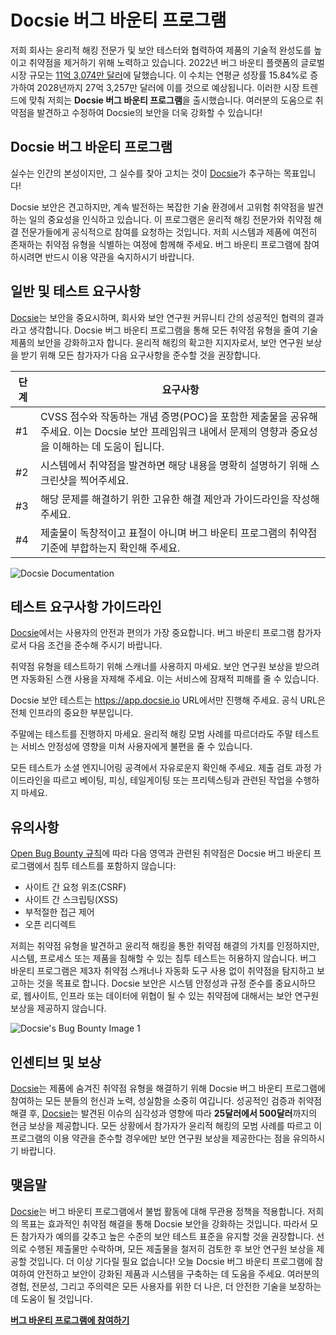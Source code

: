 # Docsie 버그 바운티 프로그램

저희 회사는 윤리적 해킹 전문가 및 보안 테스터와 협력하여 제품의 기술적 완성도를 높이고 취약점을 제거하기 위해 노력하고 있습니다. 2022년 버그 바운티 플랫폼의 글로벌 시장 규모는 [11억 3,074만 달러](https://www.linkedin.com/pulse/bug-bounty-platforms-market-industry-trends-size/)에 달했습니다. 이 수치는 연평균 성장률 15.84%로 증가하여 2028년까지 27억 3,257만 달러에 이를 것으로 예상됩니다. 이러한 시장 트렌드에 맞춰 저희는 **Docsie 버그 바운티 프로그램**을 출시했습니다. 여러분의 도움으로 취약점을 발견하고 수정하여 Docsie의 보안을 더욱 강화할 수 있습니다!

## Docsie 버그 바운티 프로그램

실수는 인간의 본성이지만, 그 실수를 찾아 고치는 것이 [Docsie](https://www.docsie.io/)가 추구하는 목표입니다!

Docsie 보안은 견고하지만, 계속 발전하는 복잡한 기술 환경에서 고위험 취약점을 발견하는 일의 중요성을 인식하고 있습니다. 이 프로그램은 윤리적 해킹 전문가와 취약점 해결 전문가들에게 공식적으로 참여를 요청하는 것입니다. 저희 시스템과 제품에 여전히 존재하는 취약점 유형을 식별하는 여정에 함께해 주세요. 버그 바운티 프로그램에 참여하시려면 반드시 이용 약관을 숙지하시기 바랍니다.

## 일반 및 테스트 요구사항

[Docsie](https://site.docsie.io/documentation-collaboration-software)는 보안을 중요시하며, 회사와 보안 연구원 커뮤니티 간의 성공적인 협력의 결과라고 생각합니다. Docsie 버그 바운티 프로그램을 통해 모든 취약점 유형을 줄여 기술 제품의 보안을 강화하고자 합니다. 윤리적 해킹의 확고한 지지자로서, 보안 연구원 보상을 받기 위해 모든 참가자가 다음 요구사항을 준수할 것을 권장합니다.

|단계|요구사항|
|-|-|
|#1|CVSS 점수와 작동하는 개념 증명(POC)을 포함한 제출물을 공유해 주세요. 이는 Docsie 보안 프레임워크 내에서 문제의 영향과 중요성을 이해하는 데 도움이 됩니다.|
|#2|시스템에서 취약점을 발견하면 해당 내용을 명확히 설명하기 위해 스크린샷을 찍어주세요.|
|#3|해당 문제를 해결하기 위한 고유한 해결 제안과 가이드라인을 작성해 주세요.|
|#4|제출물이 독창적이고 표절이 아니며 버그 바운티 프로그램의 취약점 기준에 부합하는지 확인해 주세요.|

![Docsie Documentation](https://cdn.docsie.io/workspace_PfNzfGj3YfKKtTO4T/doc_QiqgSuNoJpspcExF3/file_lLlyK5bsBLmSL81Su/image1.png)

## 테스트 요구사항 가이드라인

[Docsie](https://help.docsie.io/)에서는 사용자의 안전과 편의가 가장 중요합니다. 버그 바운티 프로그램 참가자로서 다음 조건을 준수해 주시기 바랍니다.

취약점 유형을 테스트하기 위해 스캐너를 사용하지 마세요. 보안 연구원 보상을 받으려면 자동화된 스캔 사용을 자제해 주세요. 이는 서비스에 잠재적 피해를 줄 수 있습니다.

Docsie 보안 테스트는 https://app.docsie.io URL에서만 진행해 주세요. 공식 URL은 전체 인프라의 중요한 부분입니다.

주말에는 테스트를 진행하지 마세요. 윤리적 해킹 모범 사례를 따르더라도 주말 테스트는 서비스 안정성에 영향을 미쳐 사용자에게 불편을 줄 수 있습니다.

모든 테스트가 소셜 엔지니어링 공격에서 자유로운지 확인해 주세요. 제출 검토 과정 가이드라인을 따르고 베이팅, 피싱, 테일게이팅 또는 프리텍스팅과 관련된 작업을 수행하지 마세요.

## 유의사항

[Open Bug Bounty 규칙](https://www.openbugbounty.org/about/)에 따라 다음 영역과 관련된 취약점은 Docsie 버그 바운티 프로그램에서 침투 테스트를 포함하지 않습니다:

* 사이트 간 요청 위조(CSRF)
* 사이트 간 스크립팅(XSS)
* 부적절한 접근 제어
* 오픈 리디렉트

저희는 취약점 유형을 발견하고 윤리적 해킹을 통한 취약점 해결의 가치를 인정하지만, 시스템, 프로세스 또는 제품을 침해할 수 있는 침투 테스트는 허용하지 않습니다. 버그 바운티 프로그램은 제3자 취약점 스캐너나 자동화 도구 사용 없이 취약점을 탐지하고 보고하는 것을 목표로 합니다. Docsie 보안은 시스템 안정성과 규정 준수를 중요시하므로, 웹사이트, 인프라 또는 데이터에 위협이 될 수 있는 취약점에 대해서는 보안 연구원 보상을 제공하지 않습니다.

![Docsie's Bug Bounty Image 1](https://cdn.docsie.io/workspace_PfNzfGj3YfKKtTO4T/doc_QiqgSuNoJpspcExF3/file_92YXHMuv70HS79wi3/image2.png)

## 인센티브 및 보상

[Docsie](https://www.docsie.io/demo/)는 제품에 숨겨진 취약점 유형을 해결하기 위해 Docsie 버그 바운티 프로그램에 참여하는 모든 분들의 헌신과 노력, 성실함을 소중히 여깁니다. 성공적인 검증과 취약점 해결 후, [Docsie](https://app.docsie.io/login/#/)는 발견된 이슈의 심각성과 영향에 따라 **25달러에서 500달러**까지의 현금 보상을 제공합니다. 모든 상황에서 참가자가 윤리적 해킹의 모범 사례를 따르고 이 프로그램의 이용 약관을 준수할 경우에만 보안 연구원 보상을 제공한다는 점을 유의하시기 바랍니다.

## 맺음말

[Docsie](https://help.docsie.io/)는 버그 바운티 프로그램에서 불법 활동에 대해 무관용 정책을 적용합니다. 저희의 목표는 효과적인 취약점 해결을 통해 Docsie 보안을 강화하는 것입니다. 따라서 모든 참가자가 예의를 갖추고 높은 수준의 보안 테스트 표준을 유지할 것을 권장합니다. 선의로 수행된 제출물만 수락하며, 모든 제출물을 철저히 검토한 후 보안 연구원 보상을 제공할 것입니다. 더 이상 기다릴 필요 없습니다! 오늘 Docsie 버그 바운티 프로그램에 참여하여 안전하고 보안이 강화된 제품과 시스템을 구축하는 데 도움을 주세요. 여러분의 경험, 전문성, 그리고 주의력은 모든 사용자를 위한 더 나은, 더 안전한 기술을 보장하는 데 도움이 될 것입니다.

**[버그 바운티 프로그램에 참여하기](https://www.openbugbounty.org/bugbounty/docsie2/)**
